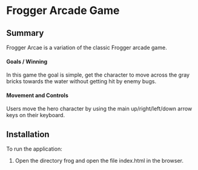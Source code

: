 # Frogger Arcade Game

## Summary
Frogger Arcae is a variation of the classic Frogger arcade game.

#### Goals / Winning
In this game the goal is simple, get the character to move across the gray bricks towards the water without getting hit by enemy bugs.

#### Movement and Controls
Users move the hero character by using the main up/right/left/down arrow keys on their keyboard.

## Installation
To run the application:

1. Open the directory frog and open the file index.html in the browser.
